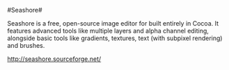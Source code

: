 #Seashore#

Seashore is a free, open-source image editor for built entirely in Cocoa. It features advanced tools like multiple layers and alpha channel editing, alongside basic tools like gradients, textures, text (with subpixel rendering) and brushes.

http://seashore.sourceforge.net/
